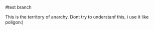 #test branch

This is the territory of anarchy.
Dont try to understanf this, i use it like poligon:)

